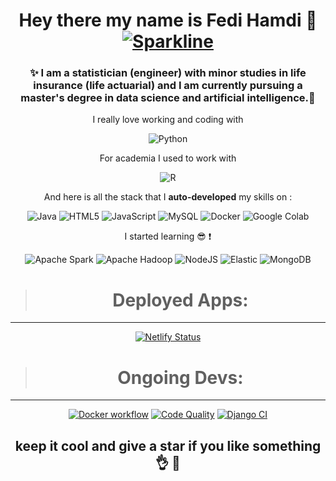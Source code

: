 
<div align="center">
 
# Hey there my name is Fedi Hamdi :wave: [![Sparkline](https://stars.medv.io/Naereen/badges.svg)](https://stars.medv.io/Naereen/badges)
 
 
### ✨ I am a statistician (engineer) with minor studies in life insurance (life actuarial) and I am currently pursuing a master's degree in data science and artificial intelligence.🔭 
 
  I really love working and coding with
 
 ![Python](https://img.shields.io/badge/python-3670A0?style=for-the-badge&logo=python&logoColor=ffdd54)
  
 For academia I used to work with 
 
 ![R](https://img.shields.io/badge/r-%23276DC3.svg?style=for-the-badge&logo=r&logoColor=white)
  
 And here is all the stack that I **auto-developed** my skills on :
 
 ![Java](https://img.shields.io/badge/java-%23ED8B00.svg?style=for-the-badge&logo=java&logoColor=white)
  ![HTML5](https://img.shields.io/badge/html5-%23E34F26.svg?style=for-the-badge&logo=html5&logoColor=white) ![JavaScript](https://img.shields.io/badge/javascript-%23323330.svg?style=for-the-badge&logo=javascript&logoColor=%23F7DF1E) 
 ![MySQL](https://img.shields.io/badge/mysql-%2300f.svg?style=for-the-badge&logo=mysql&logoColor=white)
 ![Docker](https://img.shields.io/static/v1?style=for-the-badge&message=Docker&color=2496ED&logo=Docker&logoColor=FFFFFF&label=)
 ![Google Colab](https://img.shields.io/static/v1?style=for-the-badge&message=Google+Colab&color=222222&logo=Google+Colab&logoColor=F9AB00&label=)
 
 I started learning :sunglasses: :exclamation: 
 
 ![Apache Spark](https://img.shields.io/static/v1?style=for-the-badge&message=Apache+Spark&color=E25A1C&logo=Apache+Spark&logoColor=FFFFFF&label=)
 ![Apache Hadoop](https://img.shields.io/static/v1?style=for-the-badge&message=Apache+Hadoop&color=222222&logo=Apache+Hadoop&logoColor=66CCFF&label=)
 ![NodeJS](https://img.shields.io/badge/node.js-6DA55F?style=for-the-badge&logo=node.js&logoColor=white)
 ![Elastic](https://img.shields.io/static/v1?style=for-the-badge&message=Elastic&color=005571&logo=Elastic&logoColor=FFFFFF&label=)
 ![MongoDB](https://img.shields.io/badge/MongoDB-%234ea94b.svg?style=for-the-badge&logo=mongodb&logoColor=white)

 > # Deployed Apps: 
___
 [![Netlify Status](https://api.netlify.com/api/v1/badges/1ee9fe6c-35a8-464d-bcb3-b6c4c9a03b50/deploy-status)](https://app.netlify.com/sites/fedisentimentapp/deploys)

 > # Ongoing Devs:
___
[![Docker workflow](https://github.com/fedihamdi/meteodata/actions/workflows/docker-image.yml/badge.svg)](https://github.com/fedihamdi/meteodata/actions/workflows/docker-image.yml)
[![Code Quality](https://github.com/fedihamdi/meteodata/actions/workflows/pylint.yml/badge.svg)](https://github.com/fedihamdi/meteodata/actions/workflows/pylint.yml)
[![Django CI](https://github.com/fedihamdi/meteodata/actions/workflows/django.yml/badge.svg)](https://github.com/fedihamdi/meteodata/actions/workflows/django.yml)
 
## keep it cool and give a star if you like something :ok_hand: 🧠

<!---#<script src="https://platform.linkedin.com/badges/js/profile.js" async defer type="text/javascript"></script>
#<div class="badge-base LI-profile-badge" data-locale="fr_FR" data-size="large" data-theme="dark" data-type="HORIZONTAL" data-vanity="fedi-hamdi" data-version="v1"><a #class="badge-base__link LI-simple-link" href="https://fr.linkedin.com/in/fedi-hamdi?trk=profile-badge">Fedi Hamdi</a></div>--->
              
